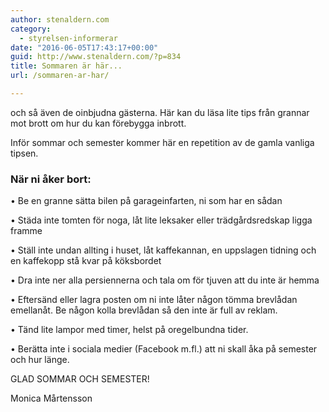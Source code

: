 ```yaml
---
author: stenaldern.com
category:
  - styrelsen-informerar
date: "2016-06-05T17:43:17+00:00"
guid: http://www.stenaldern.com/?p=834
title: Sommaren är här...
url: /sommaren-ar-har/

---
```

och så även de oinbjudna gästerna. Här kan du läsa lite tips från grannar mot brott om hur du kan förebygga inbrott.

Inför sommar och semester kommer här en repetition av de gamla vanliga tipsen.

### När ni åker bort:

• Be en granne sätta bilen på garageinfarten, ni som har en sådan

• Städa inte tomten för noga, låt lite leksaker eller trädgårdsredskap ligga framme

• Ställ inte undan allting i huset, låt kaffekannan, en uppslagen tidning och en kaffekopp stå kvar på köksbordet

• Dra inte ner alla persiennerna och tala om för tjuven att du inte är hemma

• Eftersänd eller lagra posten om ni inte låter någon tömma brevlådan emellanåt. Be någon kolla brevlådan så den inte är full av reklam.

• Tänd lite lampor med timer, helst på oregelbundna tider.

• Berätta inte i sociala medier (Facebook m.fl.) att ni skall åka på semester och hur länge.


GLAD SOMMAR OCH SEMESTER!

Monica Mårtensson


